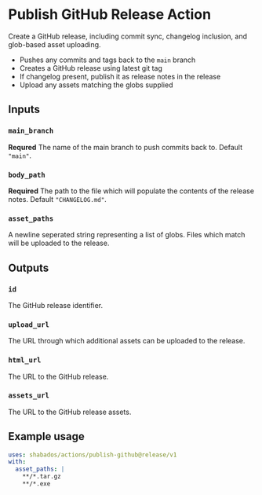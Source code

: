 # Publish GitHub Release Action

Create a GitHub release, including commit sync, changelog inclusion, and glob-based asset uploading.

- Pushes any commits and tags back to the `main` branch
- Creates a GitHub release using latest git tag
- If changelog present, publish it as release notes in the release
- Upload any assets matching the globs supplied

## Inputs

### `main_branch`

**Requred** The name of the main branch to push commits back to. Default `"main"`.

### `body_path`

**Required** The path to the file which will populate the contents of the release notes. Default `"CHANGELOG.md"`.

### `asset_paths`

A newline seperated string representing a list of globs. Files which match will be uploaded to the release.

## Outputs

### `id`

The GitHub release identifier.

### `upload_url`

The URL through which additional assets can be uploaded to the release.

### `html_url`

The URL to the GitHub release.

### `assets_url`

The URL to the GitHub release assets.

## Example usage

```yaml
uses: shabados/actions/publish-github@release/v1
with:
  asset_paths: |
    **/*.tar.gz
    **/*.exe
```
